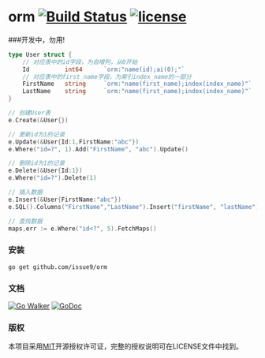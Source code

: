 orm [![Build Status](https://travis-ci.org/issue9/orm.svg?branch=master)](https://travis-ci.org/issue9/orm) [![license](http://img.shields.io/badge/license-MIT-red.svg?style=flat)](https://github.com/issue9/orm/blob/master/LICENSE)
======

###开发中，勿用!


```go
type User struct {
    // 对应表中的id字段，为自增列，从0开始
    Id          int64      `orm:"name(id);ai(0);"`
    // 对应表中的first_name字段，为索引index_name的一部分
    FirstName   string     `orm:"name(first_name);index(index_name)"`
    LastName    string     `orm:"name(first_name);index(index_name)"`
}

// 创建User表
e.Create(&User{})

// 更新id为1的记录
e.Update(&User{Id:1,FirstName:"abc"})
e.Where("id=?", 1).Add("FirstName", "abc").Update()

// 删除id为1的记录
e.Delete(&User{Id:1})
e.Where("id=?").Delete(1)

// 插入数据
e.Insert(&User{FirstName:"abc"})
e.SQL().Columns("FirstName","LastName").Insert("firstName", "lastName")

// 查找数据
maps,err := e.Where("id<?", 5).FetchMaps()
```

### 安装

```shell
go get github.com/issue9/orm
```


### 文档

[![Go Walker](http://gowalker.org/api/v1/badge)](http://gowalker.org/github.com/issue9/orm)
[![GoDoc](https://godoc.org/github.com/issue9/orm?status.svg)](https://godoc.org/github.com/issue9/orm)


### 版权

本项目采用[MIT](http://opensource.org/licenses/MIT)开源授权许可证，完整的授权说明可在LICENSE文件中找到。
